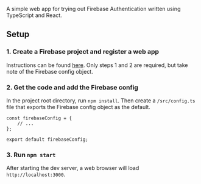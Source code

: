 A simple web app for trying out Firebase Authentication written using TypeScript and React.

## Setup

### 1. Create a Firebase project and register a web app

Instructions can be found [here](https://firebase.google.com/docs/web/setup). Only steps 1 and 2 are required, but take note of the Firebase config object.

### 2. Get the code and add the Firebase config

In the project root directory, run `npm install`. Then create a `/src/config.ts` file that exports the Firebase config object as the default.

```
const firebaseConfig = {
    // ...
};

export default firebaseConfig;
```

### 3. Run `npm start`

After starting the dev server, a web browser will load `http://localhost:3000`.
